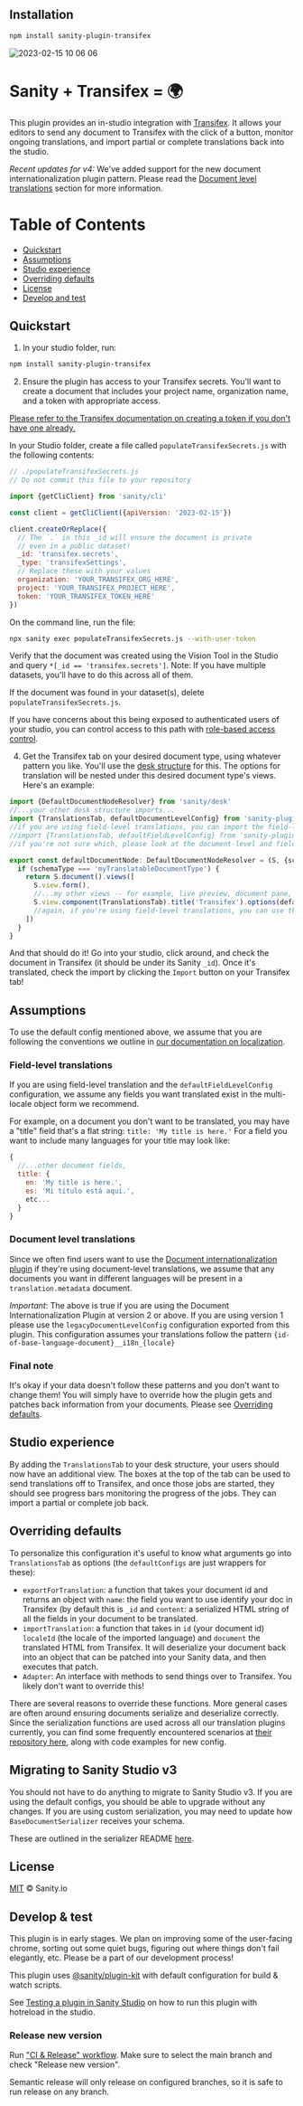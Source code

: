 
## Installation

```sh
npm install sanity-plugin-transifex
```

![2023-02-15 10 06 06](https://user-images.githubusercontent.com/3969996/219130146-8d34c5a6-f11c-4647-826d-e3c07eaf7144.gif)


# Sanity + Transifex = 🌍

This plugin provides an in-studio integration with [Transifex](https://transifex.com). It allows your editors to send any document to Transifex with the click of a button, monitor ongoing translations, and import partial or complete translations back into the studio.

_Recent updates for v4:_ We've added support for the new document internationalization plugin pattern. Please read the [Document level translations](#document-level-translations) section for more information.

# Table of Contents

- [Quickstart](#quickstart)
- [Assumptions](#assumptions)
- [Studio experience](#studio-experience)
- [Overriding defaults](#overriding-defaults)
- [License](#license)
- [Develop and test](#develop-and-test)

## Quickstart

1. In your studio folder, run:

```sh
npm install sanity-plugin-transifex
```

2. Ensure the plugin has access to your Transifex secrets. You'll want to create a document that includes your project name, organization name, and a token with appropriate access. 

[Please refer to the Transifex documentation on creating a token if you don't have one already.](https://docs.transifex.com/account/authentication)

In your Studio folder, create a file called `populateTransifexSecrets.js` with the following contents:

```javascript
// ./populateTransifexSecrets.js
// Do not commit this file to your repository

import {getCliClient} from 'sanity/cli'

const client = getCliClient({apiVersion: '2023-02-15'})

client.createOrReplace({
  // The `.` in this _id will ensure the document is private
  // even in a public dataset!
  _id: 'transifex.secrets',
  _type: 'transifexSettings',
  // Replace these with your values
  organization: 'YOUR_TRANSIFEX_ORG_HERE',
  project: 'YOUR_TRANSIFEX_PROJECT_HERE',
  token: 'YOUR_TRANSIFEX_TOKEN_HERE'
})
```

On the command line, run the file: 

```sh
npx sanity exec populateTransifexSecrets.js --with-user-token
```
  
Verify that the document was created using the Vision Tool in the Studio and query `*[_id == 'transifex.secrets']`. Note: If you have multiple datasets, you'll have to do this across all of them.

If the document was found in your dataset(s), delete `populateTransifexSecrets.js`. 

If you have concerns about this being exposed to authenticated users of your studio, you can control access to this path with [role-based access control](https://www.sanity.io/docs/access-control).

4. Get the Transifex tab on your desired document type, using whatever pattern you like. You'll use the [desk structure](https://www.sanity.io/docs/structure-builder-introduction) for this. The options for translation will be nested under this desired document type's views. Here's an example:

```javascript
import {DefaultDocumentNodeResolver} from 'sanity/desk'
//...your other desk structure imports...
import {TranslationsTab, defaultDocumentLevelConfig} from 'sanity-plugin-transifex'
//if you are using field-level translations, you can import the field-level config instead:
//import {TranslationsTab, defaultFieldLevelConfig} from 'sanity-plugin-studio-smartling'
//if you're not sure which, please look at the document-level and field-level sections below

export const defaultDocumentNode: DefaultDocumentNodeResolver = (S, {schemaType}) => {
  if (schemaType === 'myTranslatableDocumentType') {
    return S.document().views([
      S.view.form(),
      //...my other views -- for example, live preview, document pane, etc.,
      S.view.component(TranslationsTab).title('Transifex').options(defaultDocumentLevelConfig)
      //again, if you're using field-level translations, you can use the field-level config instead:
    ])
  }
}
```

And that should do it! Go into your studio, click around, and check the document in Transifex (it should be under its Sanity `_id`). Once it's translated, check the import by clicking the `Import` button on your Transifex tab!

## Assumptions

To use the default config mentioned above, we assume that you are following the conventions we outline in [our documentation on localization](https://www.sanity.io/docs/localization).

### Field-level translations

If you are using field-level translation and the `defaultFieldLevelConfig` configuration, we assume any fields you want translated exist in the multi-locale object form we recommend.

For example, on a document you don't want to be translated, you may have a "title" field that's a flat string: `title: 'My title is here.'` For a field you want to include many languages for your title may look like:

```javascript
{
  //...other document fields,
  title: {
    en: 'My title is here.',
    es: 'Mi título está aquí.',
    etc...
  }
}
```

### Document level translations

Since we often find users want to use the [Document internationalization plugin](https://www.sanity.io/plugins/document-internationalization) if they're using document-level translations, we assume that any documents you want in different languages will be present in a `translation.metadata` document.

_Important_: The above is true if you are using the Document Internationalization Plugin at version 2 or above. If you are using version 1 please use the `legacyDocumentLevelConfig` configuration exported from this plugin. This configuration assumes your translations follow the pattern `{id-of-base-language-document}__i18n_{locale}`

### Final note

It's okay if your data doesn't follow these patterns and you don't want to change them! You will simply have to override how the plugin gets and patches back information from your documents. Please see [Overriding defaults](#overriding-defaults).

## Studio experience

By adding the `TranslationsTab` to your desk structure, your users should now have an additional view. The boxes at the top of the tab can be used to send translations off to Transifex, and once those jobs are started, they should see progress bars monitoring the progress of the jobs. They can import a partial or complete job back.

## Overriding defaults

To personalize this configuration it's useful to know what arguments go into `TranslationsTab` as options (the `defaultConfigs` are just wrappers for these):

- `exportForTranslation`: a function that takes your document id and returns an object with `name`: the field you want to use identify your doc in Transifex (by default this is `_id` and `content`: a serialized HTML string of all the fields in your document to be translated.
- `importTranslation`: a function that takes in `id` (your document id) `localeId` (the locale of the imported language) and `document` the translated HTML from Transifex. It will deserialize your document back into an object that can be patched into your Sanity data, and then executes that patch.
- `Adapter`: An interface with methods to send things over to Transifex. You likely don't want to override this!

There are several reasons to override these functions. More general cases are often around ensuring documents serialize and deserialize correctly. Since the serialization functions are used across all our translation plugins currently, you can find some frequently encountered scenarios at [their repository here](https://github.com/sanity-io/sanity-naive-html-serializer), along with code examples for new config.

## Migrating to Sanity Studio v3

You should not have to do anything to migrate to Sanity Studio v3. If you are using the default configs, you should be able to upgrade without any changes. If you are using custom serialization, you may need to update how `BaseDocumentSerializer` receives your schema. 

These are outlined in the serializer README [here](https://github.com/sanity-io/sanity-naive-html-serializer#v2-to-v3-changes).

## License

[MIT](LICENSE) © Sanity.io

## Develop & test

This plugin is in early stages. We plan on improving some of the user-facing chrome, sorting out some quiet bugs, figuring out where things don't fail elegantly, etc. Please be a part of our development process!

This plugin uses [@sanity/plugin-kit](https://github.com/sanity-io/plugin-kit)
with default configuration for build & watch scripts.

See [Testing a plugin in Sanity Studio](https://github.com/sanity-io/plugin-kit#testing-a-plugin-in-sanity-studio)
on how to run this plugin with hotreload in the studio.

### Release new version

Run ["CI & Release" workflow](https://github.com/sanity-io/sanity-plugin-transifex/actions/workflows/main.yml).
Make sure to select the main branch and check "Release new version".

Semantic release will only release on configured branches, so it is safe to run release on any branch.
